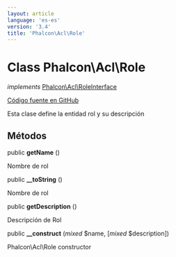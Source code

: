 ```yaml
---
layout: article
language: 'es-es'
version: '3.4'
title: 'Phalcon\Acl\Role'
---
```


# Class **Phalcon\Acl\Role**

*implements* [Phalcon\Acl\RoleInterface](/3.4/en/api/Phalcon_Acl_RoleInterface)

<a href="https://github.com/phalcon/cphalcon/tree/v3.4.0/phalcon/acl/role.zep" class="btn btn-default btn-sm">Código fuente en GitHub</a>

Esta clase define la entidad rol y su descripción

## Métodos

public **getName** ()

Nombre de rol

public **__toString** ()

Nombre de rol

public **getDescription** ()

Descripción de Rol

public **__construct** (*mixed* $name, [*mixed* $description])

Phalcon\Acl\Role constructor